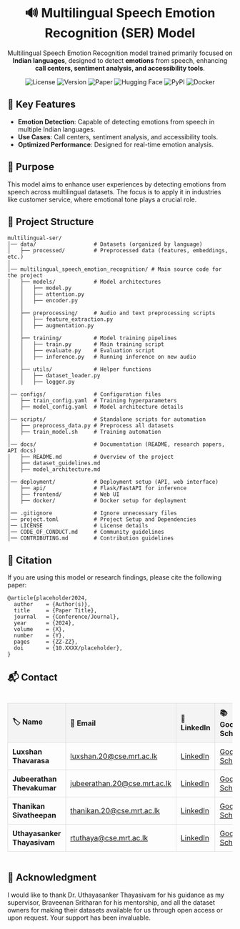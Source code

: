 <div align="center">
    <h1>🔊 Multilingual Speech Emotion Recognition (SER) Model</h1>
    <p>Multilingual Speech Emotion Recognition model trained primarily focused on <strong>Indian languages</strong>, designed to detect <strong>emotions</strong> from speech, enhancing <strong>call centers, sentiment analysis, and accessibility tools</strong>.</p>
    <a href="LICENSE" style="text-decoration: none;"><img src="https://img.shields.io/github/license/your-repo/multilingual-ser" alt="License"></a>
    <a href="#" style="text-decoration: none;"><img src="https://img.shields.io/badge/version-1.0-blue" alt="Version"></a>
    <a href="https://arxiv.org/abs/xxxxx" style="text-decoration: none;"><img src="https://img.shields.io/badge/Research-Paper-red" alt="Paper"></a>
    <a href="https://huggingface.co/your-model" style="text-decoration: none;"><img src="https://img.shields.io/badge/HuggingFace-Model-yellow?logo=huggingface" alt="Hugging Face"></a>
    <a href="https://pypi.org/project/multilingual-ser/" style="text-decoration: none;"><img src="https://img.shields.io/pypi/v/multilingual-ser?color=green&label=PyPI" alt="PyPI"></a>
    <a href="https://hub.docker.com/r/your-repo/multilingual-ser" style="text-decoration: none;"><img src="https://img.shields.io/badge/Docker-Ready-blue?logo=docker" alt="Docker"></a>
</div>

## 🚀 Key Features
- <strong>Emotion Detection</strong>: Capable of detecting emotions from speech in multiple Indian languages.
- <strong>Use Cases</strong>: Call centers, sentiment analysis, and accessibility tools.
- <strong>Optimized Performance</strong>: Designed for real-time emotion analysis.

## 🎯 Purpose
This model aims to enhance user experiences by detecting emotions from speech across multilingual datasets. The focus is to apply it in industries like customer service, where emotional tone plays a crucial role.

## 📂 Project Structure
```
multilingual-ser/
│── data/                  # Datasets (organized by language)
│   ├── processed/         # Preprocessed data (features, embeddings, etc.)
│
│── multilingual_speech_emotion_recognition/ # Main source code for the project
│   ├── models/            # Model architectures
│   │   ├── model.py
│   │   ├── attention.py
│   │   ├── encoder.py 
│   │
│   ├── preprocessing/     # Audio and text preprocessing scripts
│   │   ├── feature_extraction.py
│   │   ├── augmentation.py
│   │
│   ├── training/          # Model training pipelines
│   │   ├── train.py       # Main training script
│   │   ├── evaluate.py    # Evaluation script
│   │   ├── inference.py   # Running inference on new audio
│   │
│   ├── utils/             # Helper functions
│   │   ├── dataset_loader.py
│   │   ├── logger.py
│
│── configs/               # Configuration files
│   ├── train_config.yaml  # Training hyperparameters
│   ├── model_config.yaml  # Model architecture details
│
│── scripts/               # Standalone scripts for automation
│   ├── preprocess_data.py # Preprocess all datasets
│   ├── train_model.sh     # Training automation
│
│── docs/                  # Documentation (README, research papers, API docs)
│   ├── README.md          # Overview of the project
│   ├── dataset_guidelines.md
│   ├── model_architecture.md
│
│── deployment/            # Deployment setup (API, web interface)
│   ├── api/               # Flask/FastAPI for inference
│   ├── frontend/          # Web UI
│   ├── docker/            # Docker setup for deployment
│
│── .gitignore             # Ignore unnecessary files
│── project.toml           # Project Setup and Dependencies
│── LICENSE                # License details
│── CODE_OF_CONDUCT.md     # Community guidelines
│── CONTRIBUTING.md        # Contribution guidelines
```

## 📜 Citation
If you are using this model or research findings, please cite the following paper:
```
@article{placeholder2024,
  author    = {Author(s)},
  title     = {Paper Title},
  journal   = {Conference/Journal},
  year      = {2024},
  volume    = {X},
  number    = {Y},
  pages     = {ZZ-ZZ},
  doi       = {10.XXXX/placeholder},
}
```

## 📬 Contact
<div style="width: 100%; overflow-x: auto;">
    <table style="width: 100%; text-align: left; border-collapse: collapse; margin-top: 20px;">
        <thead>
            <tr>
                <th style="padding: 10px; border: 1px solid #ddd; background-color: #f4f4f4;">🏷️ <strong>Name</strong></th>
                <th style="padding: 10px; border: 1px solid #ddd; background-color: #f4f4f4;">📧 <strong>Email</strong></th>
                <th style="padding: 10px; border: 1px solid #ddd; background-color: #f4f4f4;">🔗 <strong>LinkedIn</strong></th>
                <th style="padding: 10px; border: 1px solid #ddd; background-color: #f4f4f4;">📚 <strong>Google Scholar</strong></th>
            </tr>
        </thead>
        <tbody>
            <tr>
                <td style="padding: 10px; border: 1px solid #ddd;"><strong>Luxshan Thavarasa</strong></td>
                <td style="padding: 10px; border: 1px solid #ddd;"><a href="mailto:luxshan.20@cse.mrt.ac.lk">luxshan.20@cse.mrt.ac.lk</a></td>
                <td style="padding: 10px; border: 1px solid #ddd;"><a href="https://linkedin.com/in/lux-thavarasa">LinkedIn</a></td>
                <td style="padding: 10px; border: 1px solid #ddd;"><a href="https://scholar.google.com/citations?user=your-profile-link">Google Scholar</a></td>
            </tr>
            <tr>
                <td style="padding: 10px; border: 1px solid #ddd;"><strong>Jubeerathan Thevakumar</strong></td>
                <td style="padding: 10px; border: 1px solid #ddd;"><a href="mailto:jubeerathan.20@cse.mrt.ac.lk">jubeerathan.20@cse.mrt.ac.lk</a></td>
                <td style="padding: 10px; border: 1px solid #ddd;"><a href="https://lk.linkedin.com/in/jubeerathan-thevakumar-87b9b8255">LinkedIn</a></td>
                <td style="padding: 10px; border: 1px solid #ddd;"><a href="https://scholar.google.com/citations?user=your-profile-link">Google Scholar</a></td>
            </tr>
            <tr>
                <td style="padding: 10px; border: 1px solid #ddd;"><strong>Thanikan Sivatheepan</strong></td>
                <td style="padding: 10px; border: 1px solid #ddd;"><a href="mailto:thanikan.20@cse.mrt.ac.lk">thanikan.20@cse.mrt.ac.lk</a></td>
                <td style="padding: 10px; border: 1px solid #ddd;"><a href="https://lk.linkedin.com/in/sthanikan2000">LinkedIn</a></td>
                <td style="padding: 10px; border: 1px solid #ddd;"><a href="https://scholar.google.com/citations?user=your-profile-link">Google Scholar</a></td>
            </tr>
            <tr>
                <td style="padding: 10px; border: 1px solid #ddd;"><strong>Uthayasanker Thayasivam</strong></td>
                <td style="padding: 10px; border: 1px solid #ddd;"><a href="mailto:rtuthaya@cse.mrt.ac.lk">rtuthaya@cse.mrt.ac.lk</a></td>
                <td style="padding: 10px; border: 1px solid #ddd;"><a href="https://lk.linkedin.com/in/rtuthaya">LinkedIn</a></td>
                <td style="padding: 10px; border: 1px solid #ddd;"><a href="https://scholar.google.com/citations?user=your-profile-link">Google Scholar</a></td>
            </tr>
        </tbody>
    </table>
</div>

## 🙏 Acknowledgment  
I would like to thank Dr. Uthayasanker Thayasivam for his guidance as my supervisor, Braveenan Sritharan for his mentorship, and all the dataset owners for making their datasets available for us through open access or upon request. Your support has been invaluable.
